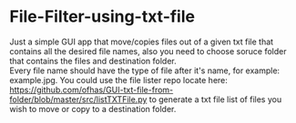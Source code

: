# File-Filter-using-txt-file

Just a simple GUI app that move/copies files out of a given txt file that contains all the desired file names, also you need to choose soruce folder that contains the files and destination folder.\
Every file name should have the type of file after it's name, for example: example.jpg.
You could use the file lister repo locate here: https://github.com/ofhas/GUI-txt-file-from-folder/blob/master/src/listTXTFile.py to generate a txt file list of files you wish to move or copy to a destination folder.



